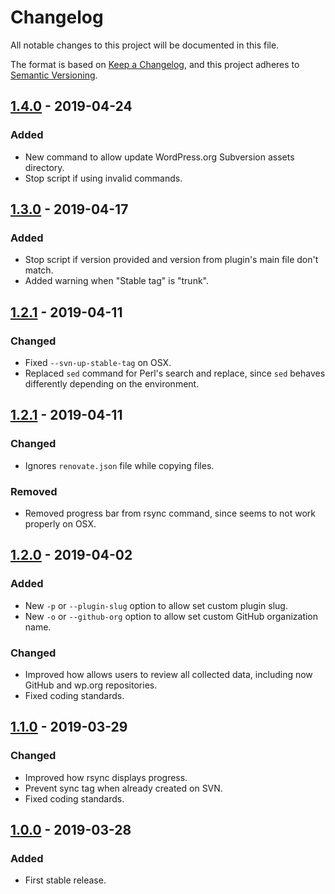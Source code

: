 # Changelog
All notable changes to this project will be documented in this file.

The format is based on [Keep a Changelog](https://keepachangelog.com/en/1.0.0/),
and this project adheres to [Semantic Versioning](https://semver.org/spec/v2.0.0.html).

## [1.4.0] - 2019-04-24
### Added
- New command to allow update WordPress.org Subversion assets directory.
- Stop script if using invalid commands.

## [1.3.0] - 2019-04-17
### Added
- Stop script if version provided and version from plugin's main file don't match.
- Added warning when "Stable tag" is "trunk".

## [1.2.1] - 2019-04-11
### Changed
- Fixed `--svn-up-stable-tag` on OSX.
- Replaced `sed` command for Perl's search and replace, since `sed` behaves differently depending on the environment.

## [1.2.1] - 2019-04-11
### Changed
- Ignores `renovate.json` file while copying files.

### Removed
- Removed progress bar from rsync command, since seems to not work properly on OSX.

## [1.2.0] - 2019-04-02
### Added
- New `-p` or `--plugin-slug` option to allow set custom plugin slug.
- New `-o` or `--github-org` option to allow set custom GitHub organization name.

### Changed
- Improved how allows users to review all collected data, including now GitHub and wp.org repositories.
- Fixed coding standards.

## [1.1.0] - 2019-03-29
### Changed
- Improved how rsync displays progress.
- Prevent sync tag when already created on SVN.
- Fixed coding standards.

## [1.0.0] - 2019-03-28
### Added
- First stable release.

[Unreleased]: https://github.com/woocommerce/woocommerce-core-to-wordpress-org/compare/1.4.0...HEAD
[1.4.0]: https://github.com/woocommerce/woocommerce-core-to-wordpress-org/compare/1.3.0...1.4.0
[1.3.0]: https://github.com/woocommerce/woocommerce-core-to-wordpress-org/compare/1.2.2...1.3.0
[1.2.2]: https://github.com/woocommerce/woocommerce-core-to-wordpress-org/compare/1.2.1...1.2.2
[1.2.1]: https://github.com/woocommerce/woocommerce-core-to-wordpress-org/compare/1.2.0...1.2.1
[1.2.0]: https://github.com/woocommerce/woocommerce-core-to-wordpress-org/compare/1.1.0...1.2.0
[1.1.0]: https://github.com/woocommerce/woocommerce-core-to-wordpress-org/compare/1.0.0...1.1.0
[1.0.0]: https://github.com/woocommerce/woocommerce-core-to-wordpress-org/releases/tag/1.0.0
